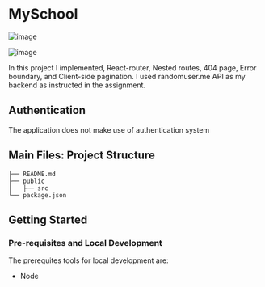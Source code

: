 # MySchool
![image](https://user-images.githubusercontent.com/104495751/197396951-e625699f-0daf-4ddb-89d8-2afa688b9857.png)

![image](https://user-images.githubusercontent.com/104495751/197397281-b4741344-900d-4b00-994b-9a0075b8d7db.png)

In this project I implemented, React-router, Nested routes, 404 page, Error boundary, and Client-side pagination. I used randomuser.me API as my backend as instructed in the assignment.

## Authentication
The application does not make use of authentication system

## Main Files: Project Structure

```
├── README.md
├── public
│   ├── src
└── package.json
```

## Getting Started

### Pre-requisites and Local Development 
The prerequites tools for local development are:

 - Node

 

